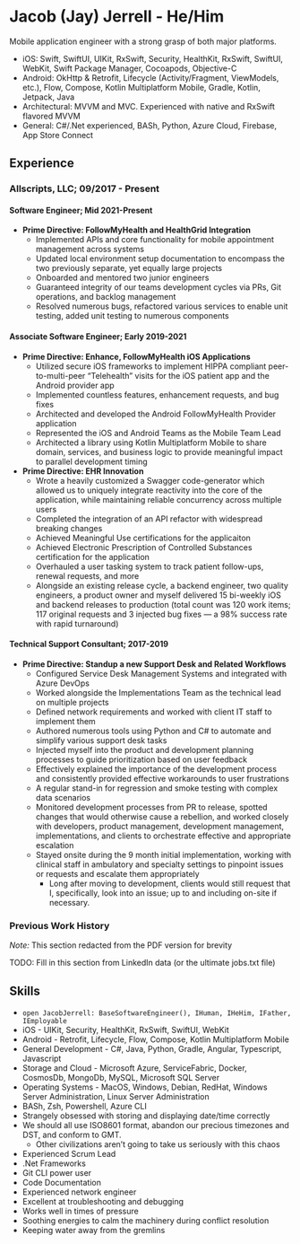 # Jacob (Jay) Jerrell - He/Him

Mobile application engineer with a strong grasp of both major platforms.

- iOS: Swift, SwiftUI, UIKit, RxSwift, Security, HealthKit, RxSwift, SwiftUI, WebKit, Swift Package Manager, Cocoapods, Objective-C
- Android: OkHttp & Retrofit, Lifecycle (Activity/Fragment, ViewModels, etc.), Flow, Compose, Kotlin Multiplatform Mobile, Gradle, Kotlin, Jetpack, Java
- Architectural: MVVM and MVC. Experienced with native and RxSwift flavored MVVM
- General: C#/.Net experienced, BASh, Python, Azure Cloud, Firebase, App Store Connect

## Experience

### Allscripts, LLC; 09/2017 - Present

#### Software Engineer; Mid 2021-Present

- **Prime Directive: FollowMyHealth and HealthGrid Integration**
  - Implemented APIs and core functionality for mobile appointment management across systems
  - Updated local environment setup documentation to encompass the two previously separate, yet equally large projects
  - Onboarded and mentored two junior engineers
  - Guaranteed integrity of our teams development cycles via PRs, Git operations, and backlog management
  - Resolved numerous bugs, refactored various services to enable unit testing, added unit testing to numerous components

#### Associate Software Engineer; Early 2019-2021

- **Prime Directive: Enhance, FollowMyHealth iOS Applications**
  - Utilized secure iOS frameworks to implement HIPPA compliant peer-to-multi-peer “Telehealth” visits for the iOS patient app and the Android provider app
  - Implemented countless features, enhancement requests, and bug fixes
  - Architected and developed the Android FollowMyHealth Provider application
  - Represented the iOS and Android Teams as the Mobile Team Lead
  - Architected a library using Kotlin Multiplatform Mobile to share domain, services, and business logic to provide meaningful impact to parallel development timing
- **Prime Directive: EHR Innovation**
  - Wrote a heavily customized a Swagger code-generator which allowed us to uniquely integrate reactivity into the core of the application, while maintaining reliable concurrency across multiple users
  - Completed the integration of an API refactor with widespread breaking changes
  - Achieved Meaningful Use certifications for the applicaiton
  - Achieved Electronic Prescription of Controlled Substances certification for the application
  - Overhauled a user tasking system to track patient follow-ups, renewal requests, and more
  - Alongside an existing release cycle, a backend engineer, two quality engineers, a product owner and myself delivered 15 bi-weekly iOS and backend releases to production (total count was 120 work items; 117 original requests and 3 injected bug fixes — a 98% success rate with rapid turnaround)

#### Technical Support Consultant; 2017-2019

- **Prime Directive: Standup a new Support Desk and Related Workflows**
  - Configured Service Desk Management Systems and integrated with Azure DevOps
  - Worked alongside the Implementations Team as the technical lead on multiple projects
  - Defined network requirements and worked with client IT staff to implement them
  - Authored numerous tools using Python and C# to automate and simplify various support desk tasks
  - Injected myself into the product and development planning processes to guide prioritization based on user feedback
  - Effectively explained the importance of the development process and consistently provided effective workarounds to user frustrations
  - A regular stand-in for regression and smoke testing with complex data scenarios
  - Monitored development processes from PR to release, spotted changes that would otherwise cause a rebellion, and worked closely with developers, product management, development management, implementations, and clients to orchestrate effective and appropriate escalation
  - Stayed onsite during the 9 month initial implementation, working with clinical staff in ambulatory and specialty settings to pinpoint issues or requests and escalate them appropriately
    - Long after moving to development, clients would still request that I, specifically, look into an issue; up to and including on-site if necessary.

### Previous Work History

_Note:_ This section redacted from the PDF version for brevity

TODO: Fill in this section from LinkedIn data (or the ultimate jobs.txt file)

## Skills

- `open JacobJerrell: BaseSoftwareEngineer(), IHuman, IHeHim, IFather, IEmployable`
- iOS - UIKit, Security, HealthKit, RxSwift, SwiftUI, WebKit
- Android - Retrofit, Lifecycle, Flow, Compose, Kotlin Multiplatform Mobile
- General Development - C#, Java, Python, Gradle, Angular, Typescript, Javascript
- Storage and Cloud - Microsoft Azure, ServiceFabric, Docker, CosmosDb, MongoDb, MySQL, Microsoft SQL Server
- Operating Systems - MacOS, Windows, Debian, RedHat, Windows Server Administration, Linux Server Administration
- BASh, Zsh, Powershell, Azure CLI
- Strangely obsessed with storing and displaying date/time correctly
- We should all use ISO8601 format, abandon our precious timezones and DST, and conform to GMT.
  - Other civilizations aren’t going to take us seriously with this chaos
- Experienced Scrum Lead
- .Net Frameworks
- Git CLI power user
- Code Documentation
- Experienced network engineer
- Excellent at troubleshooting and debugging
- Works well in times of pressure
- Soothing energies to calm the machinery during conflict resolution
- Keeping water away from the gremlins
